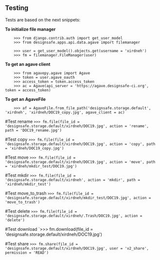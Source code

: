 ## Testing

Tests are based on the next snippets:

**To initialize file manager**
```
    >>> from django.contrib.auth import get_user_model
    >>> from designsafe.apps.api.data.agave import filemanager

    >>> user = get_user_model().objects.get(username = 'xirdneh')
    >>> fm = filemanager.FileManager(user)
```

**To get an agave client**
```
    >>> from agavepy.agave import Agave  
    >>> token = user.agave_oauth 
    >>> access_token = token.access_token
    >>> ac = Agave(api_server = 'https://agave.designsafe-ci.org', token = access_token)  
```

**To get an AgaveFile**
```
    >>> af = AgaveFile.from_file_path('designsafe.storage.default', 'xirdneh', 'xirdneh/DOC19_copy.jpg', agave_client = ac) 
```

#Test rename
`>>> fm.file(file_id = 'designsafe.storage.default/xirdneh/DOC19.jpg', action = 'rename', path = 'DOC19_rename.jpg')`

#Test copy
`>>> fm.file(file_id = 'designsafe.storage.default/xirdneh/DOC19.jpg', action = 'copy', path = 'xirdneh/DOC19_copy.jpg')`

#Test move
`>>> fm.file(file_id = 'designsafe.storage.default/xirdneh/DOC19.jpg', action = 'move', path = 'xirdneh/mkdir_test/DOC19.jpg')`

#Test mkdir
`>>> fm.file(file_id = 'designsafe.storage.default/xirdneh', action = 'mkdir', path = 'xirdneh/mkdir_test')` 

#Test move_to_trash
`>>> fm.file(file_id = 'designsafe.storage.default/xirdneh/mkdir_test/DOC19.jpg', action = 'move_to_trash')`

#Test delete
`>>> fm.file(file_id = 'designsafe.storage.default/xirdneh/.Trash/DOC19.jpg', action = 'delete')`

#Test download
`>>> fm.download(file_id = 'designsafe.storage.default/xirdneh/DOC19.jpg')

#Test share
`>>> fm.share(file_id = 'designsafe.storage.default/xirdneh/DOC19.jpg', user = 'v2_share', permission = 'READ')`

